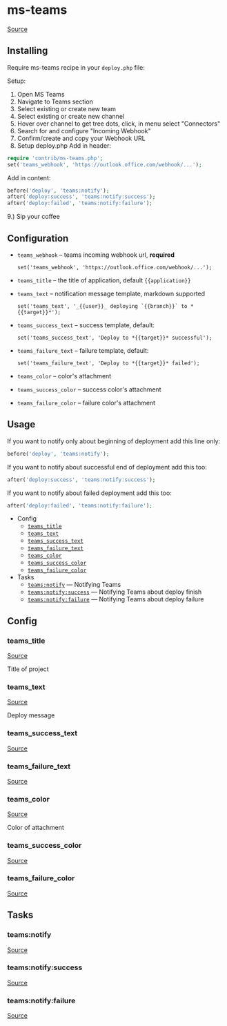 <!-- DO NOT EDIT THIS FILE! -->
<!-- Instead edit contrib/ms-teams.php -->
<!-- Then run bin/docgen -->

# ms-teams

[Source](/contrib/ms-teams.php)


## Installing

Require ms-teams recipe in your `deploy.php` file:

Setup:
1. Open MS Teams
2. Navigate to Teams section
3. Select existing or create new team
4. Select existing or create new channel
5. Hover over channel to get tree dots, click, in menu select "Connectors"
6. Search for and configure "Incoming Webhook"
7. Confirm/create and copy your Webhook URL
8. Setup deploy.php
    Add in header:
```php
require 'contrib/ms-teams.php';
set('teams_webhook', 'https://outlook.office.com/webhook/...');
```
Add in content:
```php
before('deploy', 'teams:notify');
after('deploy:success', 'teams:notify:success');
after('deploy:failed', 'teams:notify:failure');
```
9.) Sip your coffee

## Configuration

- `teams_webhook` – teams incoming webhook url, **required**
  ```
  set('teams_webhook', 'https://outlook.office.com/webhook/...');
  ```
- `teams_title` – the title of application, default `{{application}}`
- `teams_text` – notification message template, markdown supported
  ```
  set('teams_text', '_{{user}}_ deploying `{{branch}}` to *{{target}}*');
  ```
- `teams_success_text` – success template, default:
  ```
  set('teams_success_text', 'Deploy to *{{target}}* successful');
  ```
- `teams_failure_text` – failure template, default:
  ```
  set('teams_failure_text', 'Deploy to *{{target}}* failed');
  ```

- `teams_color` – color's attachment
- `teams_success_color` – success color's attachment
- `teams_failure_color` – failure color's attachment

## Usage

If you want to notify only about beginning of deployment add this line only:

```php
before('deploy', 'teams:notify');
```

If you want to notify about successful end of deployment add this too:

```php
after('deploy:success', 'teams:notify:success');
```

If you want to notify about failed deployment add this too:

```php
after('deploy:failed', 'teams:notify:failure');
```


* Config
  * [`teams_title`](#teams_title)
  * [`teams_text`](#teams_text)
  * [`teams_success_text`](#teams_success_text)
  * [`teams_failure_text`](#teams_failure_text)
  * [`teams_color`](#teams_color)
  * [`teams_success_color`](#teams_success_color)
  * [`teams_failure_color`](#teams_failure_color)
* Tasks
  * [`teams:notify`](#teamsnotify) — Notifying Teams
  * [`teams:notify:success`](#teamsnotifysuccess) — Notifying Teams about deploy finish
  * [`teams:notify:failure`](#teamsnotifyfailure) — Notifying Teams about deploy failure

## Config
### teams_title
[Source](/contrib/ms-teams.php#L78)

Title of project

### teams_text
[Source](/contrib/ms-teams.php#L83)

Deploy message

### teams_success_text
[Source](/contrib/ms-teams.php#L84)



### teams_failure_text
[Source](/contrib/ms-teams.php#L85)



### teams_color
[Source](/contrib/ms-teams.php#L88)

Color of attachment

### teams_success_color
[Source](/contrib/ms-teams.php#L89)



### teams_failure_color
[Source](/contrib/ms-teams.php#L90)




## Tasks
### teams:notify
[Source](/contrib/ms-teams.php#L93)



### teams:notify:success
[Source](/contrib/ms-teams.php#L108)



### teams:notify:failure
[Source](/contrib/ms-teams.php#L123)



